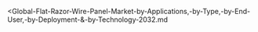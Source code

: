 <Global-Flat-Razor-Wire-Panel-Market-by-Applications,-by-Type,-by-End-User,-by-Deployment-&-by-Technology-2032.md
